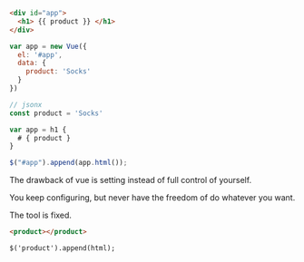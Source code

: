 ```html
<div id="app">
  <h1> {{ product }} </h1>
</div>
```

```javascript
var app = new Vue({
  el: '#app',
  data: {
    product: 'Socks'
  }
})
```

```javascript
// jsonx
const product = 'Socks'

var app = h1 {
  # { product }
}

$("#app").append(app.html());
```

The drawback of vue is setting instead of full control of yourself.

You keep configuring, but never have the freedom of do whatever you want.

The tool is fixed.

```html
<product></product>
```
```jsonx
$('product').append(html);
```
